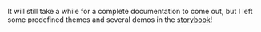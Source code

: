 It will still take a while for a complete documentation to come out, but I left some predefined themes and several demos in the [storybook](https://core-l-marcel.vercel.app/)!